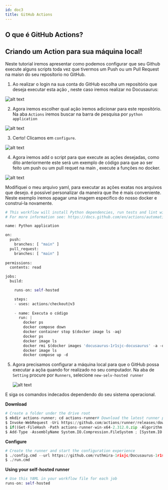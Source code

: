 ```yaml
---
id: doc3
title: GitHub Actions
---
```

## O que é GitHub Actions?
## Criando um Action para sua máquina local!
Neste tutorial iremos apresentar como podemos configurar que seu Github execute alguns scripts toda vez que tivermos um Push ou um Pull Request na maisn do seu reposítorio no GitHub.

1. Ao realizar o login na sua conta do GitHub escolha um repositório que deseja executar esta ação , neste caso iremos realizar no Docusaurus:

![alt text](/img/image.png)


2. Agora iremos escolher qual ação iremos adicionar para este repositório. 
    Na aba `Actions` iremos buscar na barra de pesquisa  por `python application` 

![alt text](/img/image2.png)

3. Certo! Clicamos em `configure`.

![alt text](/img/image3.png)

4. Agora iremos add o script para que execute as ações desejadas, como dito anteriormente este será um exemplo de código para que ao ser feito um push ou um pull requet na main , execute a funções no docker.

![alt text](/img/image4.png)

Modifiquei o meu arquivo yaml, para executar as ações exatas nos arquivos que desejo. é possível personalizar da maneira que lhe é mais conveniente.
Neste exemplo iremos apagar uma imagem especifico do nosso docker e construí-la novamente.

~~~~python
# This workflow will install Python dependencies, run tests and lint with a single version of Python
# For more information see: https://docs.github.com/en/actions/automating-builds-and-tests/building-and-testing-python

name: Python application

on:
  push:
    branches: [ "main" ]
  pull_request:
    branches: [ "main" ]
  
permissions:
  contents: read

jobs:
  build:

    runs-on: self-hosted

    steps:
    - uses: actions/checkout@v3
    
    - name: Executa o código
      run: |
        docker ps  
        docker compose down
        docker container stop $(docker image ls -aq)
        docker ps  
        docker image ls
        docker rmi $(docker images 'docusaurus-1r1sjc-docusaurus' -a -q)
        docker image ls
        docker compose up -d
~~~~

5. Agora precisamos configurar a máquina local para que o GitHub possa executar a açõa quando for realizado no seu computador.
     Na aba de `Setting` procure por `Runners`, selecione `new-selv-hosted runner`

     ![alt text](/img/image5.png)

E siga os comandos indecados dependendo do seu sistema operacional.

**Download**
~~~~python
# Create a folder under the drive root
$ mkdir actions-runner; cd actions-runner# Download the latest runner package
$ Invoke-WebRequest -Uri https://github.com/actions/runner/releases/download/v2.312.0/actions-runner-win-x64-2.312.0.zip -OutFile actions-runner-win-x64-2.312.0.zip# Optional: Validate the hash
$ if((Get-FileHash -Path actions-runner-win-x64-2.312.0.zip -Algorithm SHA256).Hash.ToUpper() -ne '847dbba12e7d0ae8f280481cf270110892a94657b63a6a4ab2da41c2b9831191'.ToUpper()){ throw 'Computed checksum did not match' }# Extract the installer
$ Add-Type -AssemblyName System.IO.Compression.FileSystem ; [System.IO.Compression.ZipFile]::ExtractToDirectory("$PWD/actions-runner-win-x64-2.312.0.zip", "$PWD")
~~~~
**Configure**
~~~~python
# Create the runner and start the configuration experience
$ ./config.cmd --url https://github.com/ruthmira-1risjc/Docusaurus-1r1sjc --token BEJ2XJAOFQGLVAPGFLOZO33FYKG22# Run it!
$ ./run.cmd
~~~~
**Using your self-hosted runner**
~~~~python
# Use this YAML in your workflow file for each job
runs-on: self-hosted
~~~~

